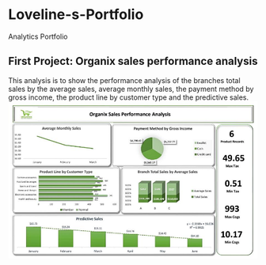# Loveline-s-Portfolio
Analytics Portfolio
## First Project:  Organix sales performance analysis
This analysis is to show the performance analysis of the branches total sales by the average sales, average monthly sales, the payment method by gross income, the product line by customer type and the predictive sales.
![alt text](Organix%20Sales%20Analysis.jpg)
